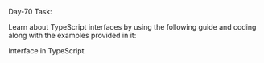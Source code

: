 Day-70 Task:

Learn about TypeScript interfaces by using the following guide and coding along with the examples provided in it:

Interface in TypeScript